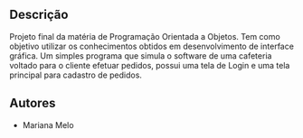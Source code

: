 ## Descrição
Projeto final da matéria de Programação Orientada a Objetos.
Tem como objetivo utilizar os conhecimentos obtidos em desenvolvimento de interface gráfica.
Um simples programa que simula o software de uma cafeteria voltado para o cliente efetuar pedidos, possui uma tela de Login e uma tela principal para cadastro de pedidos.
## Autores
- Mariana Melo
